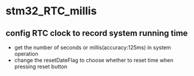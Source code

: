 # stm32_RTC_millis
## config RTC clock to record system running time
- get the number of seconds or millis(accuracy:125ms) in system operation
- change the resetDateFlag to choose whether to reset time when pressing reset button
